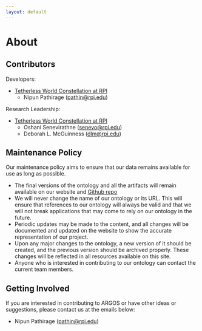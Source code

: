 ```yaml
---
layout: default
---
```


# About

## Contributors

Developers:
- [Tetherless World Constellation at RPI](https://tw.rpi.edu/)
  - Nipun Pathirage (pathin@rpi.edu)
 
Research Leadership:
- [Tetherless World Constellation at RPI](https://tw.rpi.edu/)
  - Oshani Senevirathne (senevo@rpi.edu)
  - Deborah L. McGuinness (dlm@rpi.edu)


## Maintenance Policy

Our maintenance policy aims to ensure that our data remains available for use as long as possible. 

- The final versions of the ontology and all the artifacts will remain available on our website and [Github repo](https://github.com/tetherless-world/Argos)
- We will never change the name of our ontology or its URL. This will ensure that references to our ontology will always be valid and that we will not break applications that may come to rely on our ontology in the future.
- Periodic updates may be made to the content, and all changes will be documented and updated on the website to show the accurate representation of our project.
- Upon any major changes to the ontology, a new version of it should be created, and the previous version should be archived properly. These changes will be reflected in all resources available on this site.
- Anyone who is interested in contributing to our ontology can contact the current team members.

## Getting Involved

If you are interested in contributing to ARGOS or have other ideas or suggestions, please contact us at the emails below:

- Nipun Pathirage (pathin@rpi.edu)